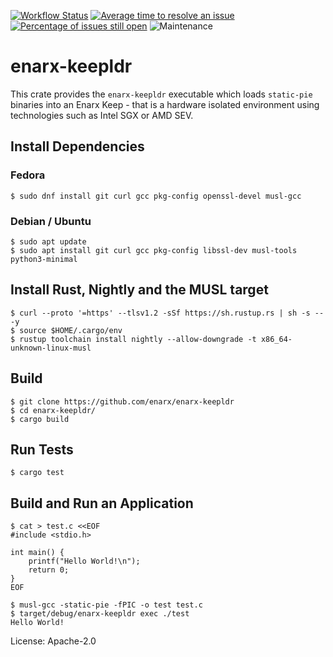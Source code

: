 [![Workflow Status](https://github.com/enarx/enarx-keepldr/workflows/test/badge.svg)](https://github.com/enarx/enarx-keepldr/actions?query=workflow%3A%22test%22)
[![Average time to resolve an issue](https://isitmaintained.com/badge/resolution/enarx/enarx-keepldr.svg)](https://isitmaintained.com/project/enarx/enarx-keepldr "Average time to resolve an issue")
[![Percentage of issues still open](https://isitmaintained.com/badge/open/enarx/enarx-keepldr.svg)](https://isitmaintained.com/project/enarx/enarx-keepldr "Percentage of issues still open")
![Maintenance](https://img.shields.io/badge/maintenance-activly--developed-brightgreen.svg)

# enarx-keepldr

This crate provides the `enarx-keepldr` executable which loads `static-pie`
binaries into an Enarx Keep - that is a hardware isolated environment using
technologies such as Intel SGX or AMD SEV.

## Install Dependencies

### Fedora

    $ sudo dnf install git curl gcc pkg-config openssl-devel musl-gcc

### Debian / Ubuntu

    $ sudo apt update
    $ sudo apt install git curl gcc pkg-config libssl-dev musl-tools python3-minimal

## Install Rust, Nightly and the MUSL target

    $ curl --proto '=https' --tlsv1.2 -sSf https://sh.rustup.rs | sh -s -- -y
    $ source $HOME/.cargo/env
    $ rustup toolchain install nightly --allow-downgrade -t x86_64-unknown-linux-musl

## Build

    $ git clone https://github.com/enarx/enarx-keepldr
    $ cd enarx-keepldr/
    $ cargo build

## Run Tests

    $ cargo test

## Build and Run an Application

    $ cat > test.c <<EOF
    #include <stdio.h>

    int main() {
        printf("Hello World!\n");
        return 0;
    }
    EOF

    $ musl-gcc -static-pie -fPIC -o test test.c
    $ target/debug/enarx-keepldr exec ./test
    Hello World!

License: Apache-2.0
